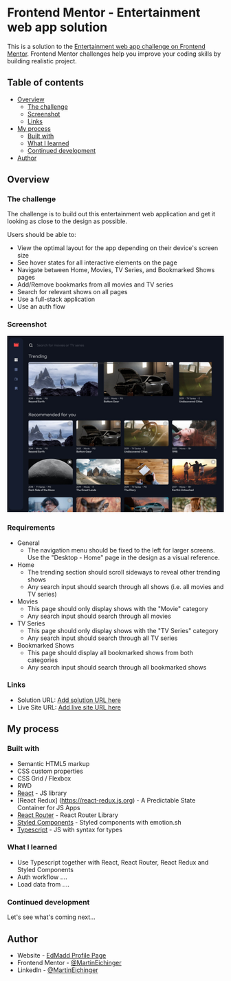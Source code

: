 # Frontend Mentor - Entertainment web app solution

This is a solution to the [Entertainment web app challenge on Frontend Mentor](https://www.frontendmentor.io/challenges/entertainment-web-app-J-UhgAW1X). Frontend Mentor challenges help you improve your coding skills by building realistic project.

## Table of contents

- [Overview](#overview)
  - [The challenge](#the-challenge)
  - [Screenshot](#screenshot)
  - [Links](#links)
- [My process](#my-process)
  - [Built with](#built-with)
  - [What I learned](#what-i-learned)
  - [Continued development](#continued-development)
- [Author](#author)

## Overview

### The challenge

The challenge is to build out this entertainment web application and get it looking as close to the design as possible.

Users should be able to:

- View the optimal layout for the app depending on their device's screen size
- See hover states for all interactive elements on the page
- Navigate between Home, Movies, TV Series, and Bookmarked Shows pages
- Add/Remove bookmarks from all movies and TV series
- Search for relevant shows on all pages
- Use a full-stack application
- Use an auth flow

### Screenshot

![](./screenshot.jpg)

### Requirements

- General
  - The navigation menu should be fixed to the left for larger screens. Use the "Desktop - Home" page in the design as a visual reference.
- Home
  - The trending section should scroll sideways to reveal other trending shows
  - Any search input should search through all shows (i.e. all movies and TV series)
- Movies
  - This page should only display shows with the "Movie" category
  - Any search input should search through all movies
- TV Series
  - This page should only display shows with the "TV Series" category
  - Any search input should search through all TV series
- Bookmarked Shows
  - This page should display all bookmarked shows from both categories
  - Any search input should search through all bookmarked shows

### Links

- Solution URL: [Add solution URL here](https://your-solution-url.com)
- Live Site URL: [Add live site URL here](https://your-live-site-url.com)

## My process

### Built with

- Semantic HTML5 markup
- CSS custom properties
- CSS Grid / Flexbox
- RWD
- [React](https://reactjs.org/) - JS library
- [React Redux] (https://react-redux.js.org) - A Predictable State Container for JS Apps
- [React Router](https://v5.reactrouter.com/) - React Router Library
- [Styled Components](https://emotion.sh/) - Styled components with emotion.sh
- [Typescript](https://www.typescriptlang.org/) - JS with syntax for types

### What I learned

- Use Typescript together with React, React Router, React Redux and Styled Components
- Auth workflow ....
- Load data from ....

### Continued development

Let's see what's coming next...

## Author

- Website - [EdMadd Profile Page](https://profilepage.edmadd.eu/)
- Frontend Mentor - [@MartinEichinger](https://www.frontendmentor.io/profile/MartinEichinger)
- LinkedIn - [@MartinEichinger](https://www.linkedin.com/in/martin-eichinger-31a53a201/)
